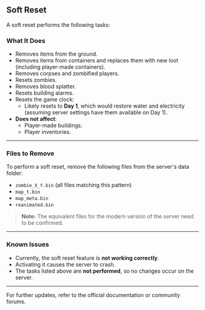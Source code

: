 ## Soft Reset

A soft reset performs the following tasks:

### What It Does
- Removes items from the ground.
- Removes items from containers and replaces them with new loot (including player-made containers).
- Removes corpses and zombified players.
- Resets zombies.
- Removes blood splatter.
- Resets building alarms.
- Resets the game clock:
  - Likely resets to **Day 1**, which would restore water and electricity (assuming server settings have them available on Day 1).
- **Does not affect**:
  - Player-made buildings.
  - Player inventories.

---

### Files to Remove
To perform a soft reset, remove the following files from the server's data folder:

- `zombie_X_Y.bin` (all files matching this pattern)
- `map_t.bin`
- `map_meta.bin`
- `reanimated.bin`

> **Note:** The equivalent files for the modern version of the server need to be confirmed.

---

### Known Issues
- Currently, the soft reset feature is **not working correctly**.
- Activating it causes the server to crash.
- The tasks listed above are **not performed**, so no changes occur on the server.

---

For further updates, refer to the official documentation or community forums.